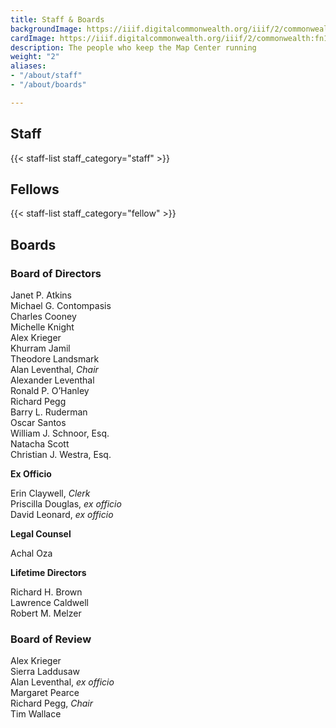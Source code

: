 ```yaml
---
title: Staff & Boards
backgroundImage: https://iiif.digitalcommonwealth.org/iiif/2/commonwealth:x633f9536/5059,2047,4782,3064/1200,/0/default.jpg
cardImage: https://iiif.digitalcommonwealth.org/iiif/2/commonwealth:fn107c46z/5541,3558,1849,978/,300/0/default.jpg
description: The people who keep the Map Center running
weight: "2"
aliases:
- "/about/staff"
- "/about/boards"

---
```

## Staff

{{< staff-list staff_category="staff" >}}

## Fellows

{{< staff-list staff_category="fellow" >}}

## Boards

### Board of Directors

Janet P. Atkins  
Michael G. Contompasis  
Charles Cooney  
Michelle Knight  
Alex Krieger  
Khurram Jamil  
Theodore Landsmark  
Alan Leventhal, _Chair_  
Alexander Leventhal  
Ronald P. O’Hanley  
Richard Pegg  
Barry L. Ruderman  
Oscar Santos  
William J. Schnoor, Esq.  
Natacha Scott  
Christian J. Westra, Esq.

**Ex Officio**

Erin Claywell, _Clerk_  
Priscilla Douglas, _ex officio_  
David Leonard, _ex officio_

**Legal Counsel**

Achal Oza

**Lifetime Directors**

Richard H. Brown  
Lawrence Caldwell  
Robert M. Melzer

### Board of Review

Alex Krieger  
Sierra Laddusaw  
Alan Leventhal, _ex officio_  
Margaret Pearce  
Richard Pegg, _Chair_  
Tim Wallace
